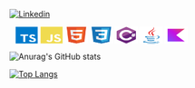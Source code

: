 

[![Linkedin](https://img.shields.io/badge/LinkedIn-0077B5?style=for-the-badge&logo=linkedin&logoColor=white)](https://www.linkedin.com/in/leonardo-santos-a7890b191/)

<div style="display: inline_block;margin:10px">
  <img align="center" alt="TS" height="30" width="40" src="https://raw.githubusercontent.com/devicons/devicon/master/icons/typescript/typescript-plain.svg">  
  <img align="center" alt="Js" height="30" width="40" src="https://raw.githubusercontent.com/devicons/devicon/master/icons/javascript/javascript-plain.svg">  
  <img align="center" alt="HTML" height="30" width="40" src="https://raw.githubusercontent.com/devicons/devicon/master/icons/html5/html5-original.svg">
  <img align="center" alt="CSS" height="30" width="40" src="https://raw.githubusercontent.com/devicons/devicon/master/icons/css3/css3-original.svg"> 
  <img align="center" alt="Csharp" height="30" width="40" src="https://raw.githubusercontent.com/devicons/devicon/master/icons/csharp/csharp-original.svg">
  <img align="center" alt="Java" height="30" margin="5" width="40" src="https://raw.githubusercontent.com/devicons/devicon/master/icons/java/java-original.svg" />  
  <img align="center" alt="Kotlin" height="30" margin="5" width="40" src="https://raw.githubusercontent.com/devicons/devicon/master/icons/kotlin/kotlin-original.svg" />  

</div>
  
<div style="display: inline_blockwidth:5%">
  
  ![Anurag's GitHub stats](https://github-readme-stats.vercel.app/api?username=laulaiu&show_icons=true&theme=radical)

  [![Top Langs](https://github-readme-stats.vercel.app/api/top-langs/?username=anuraghazra&layout=compact&theme=radical)](https://github.com/laulaiu/github-readme-stats)
 
</div>
